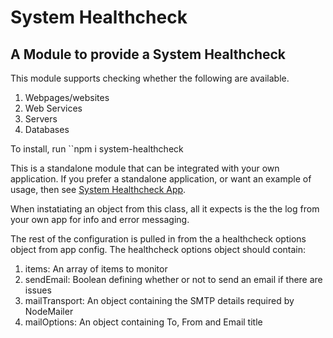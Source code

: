 # System Healthcheck

## A Module to provide a System Healthcheck

This module supports checking whether the following are available.

1. Webpages/websites
2. Web Services
3. Servers
4. Databases

To install, run
``npm i system-healthcheck

This is a standalone module that can be integrated with your own application.  If you prefer a standalone
application, or want an example of usage, then see [System Healthcheck App](https://github.com/ChrisHAdams/system-healthcheck-app).

When instatiating an object from this class, all it expects is the the log from your own app for info and error messaging.

The rest of the configuration is pulled in from the a healthcheck options object from app config.
The healthcheck options object should contain:
1. items: An array of items to monitor
2. sendEmail: Boolean defining whether or not to send an email if there are issues
3. mailTransport: An object containing the SMTP details required by NodeMailer
4. mailOptions: An object containing To, From and Email title
